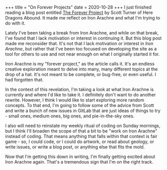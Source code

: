 +++
title = "On Forever Projects"
date = 2020-10-28
+++
I just finished reading a blog post entitled [The Forever Project](https://heredragonsabound.blogspot.com/2020/02/the-forever-project.html) by Scott Turner of Here Dragons Abound. It made me reflect on Iron Arachne and what I'm trying to do with it.

Lately I've been taking a break from Iron Arachne, and while on that break, I've found that I lack motivation or interest in continuing it. But this blog post made me reconsider that. It's not that I lack motivation or interest in _Iron Arachne_, but rather that I've been too focused on developing the site as a tool for others to use and not near enough on what I originally started it for.

Iron Arachne is my "forever project," as the article calls it. It's an endless creative exploration meant to delve into many, many different topics at the drop of a hat. It's not meant to be complete, or bug-free, or even useful. I had forgotten that.

In the context of this revelation, I'm taking a look at what Iron Arachne is currently and where I'd like to take it. I definitely don't want to do another rewrite. However, I think I would like to start exploring more random concepts. To that end, I'm going to follow some of the advice from Scott and write a bunch of new issues in GitLab that are just ideas of things to try - small ones, medium ones, big ones, and pie-in-the-sky ones.

I also will need to reinstate my weekly ritual of coding on Sunday mornings, but I think I'll broaden the scope of that a bit to be "work on Iron Arachne" instead of coding. That means anything that falls within that context is fair game - so, I could code, or I could do artwork, or read about geology, or write issues, or write a blog post, or anything else that fits the mold.

Now that I'm getting this down in writing, I'm finally getting excited about Iron Arachne again. That's a tremendous sign that I'm on the right track.
